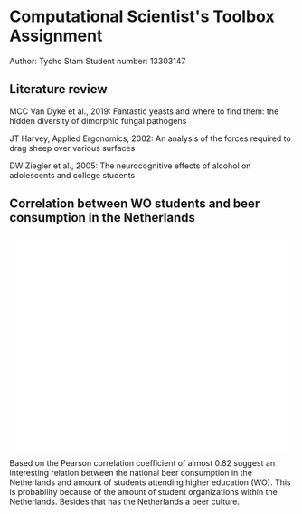 # Computational Scientist's Toolbox Assignment
Author:         Tycho Stam
Student number: 13303147

## Literature review
MCC Van Dyke et al., 2019:
Fantastic yeasts and where to find them: the hidden diversity of dimorphic fungal pathogens

JT Harvey, Applied Ergonomics, 2002:
An analysis of the forces required to drag sheep over various surfaces

DW Ziegler et al., 2005:
The neurocognitive effects of alcohol on adolescents and college students

## Correlation between WO students and beer consumption in the Netherlands
![correlation between WO students and beer consumption in the Netherlands](solution.png)

Based on the Pearson correlation coefficient of almost 0.82 suggest an interesting relation between the national beer consumption in the Netherlands and amount of students attending higher education (WO). This is probability because of the amount of student organizations within the Netherlands. Besides that has the Netherlands a beer culture.

